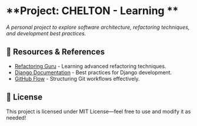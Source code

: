 # **Project: CHELTON - Learning **
*A personal project to explore software architecture, refactoring techniques, and development best practices.*

## 📖 Resources & References
- [Refactoring Guru](https://refactoring.guru/) - Learning advanced refactoring techniques.
- [Django Documentation](https://docs.djangoproject.com/en/stable/) - Best practices for Django development.
- [GitHub Flow](https://guides.github.com/introduction/flow/) - Structuring Git workflows effectively.


## 📌 License
This project is licensed under MIT License—feel free to use and modify it as needed!
